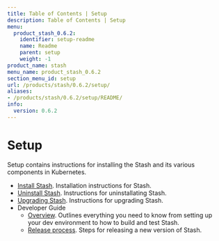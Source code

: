 ```yaml
---
title: Table of Contents | Setup
description: Table of Contents | Setup
menu:
  product_stash_0.6.2:
    identifier: setup-readme
    name: Readme
    parent: setup
    weight: -1
product_name: stash
menu_name: product_stash_0.6.2
section_menu_id: setup
url: /products/stash/0.6.2/setup/
aliases:
- /products/stash/0.6.2/setup/README/
info:
  version: 0.6.2
---
```


# Setup

Setup contains instructions for installing the Stash and its various components in Kubernetes.

- [Install Stash](/products/stash/0.6.2/setup/install). Installation instructions for Stash.
- [Uninstall Stash](/products/stash/0.6.2/setup/uninstall). Instructions for uninstallating Stash.
- [Upgrading Stash](/products/stash/0.6.2/setup/upgrade). Instructions for upgrading Stash.
- Developer Guide
  - [Overview](/products/stash/0.6.2/setup/developer-guide/overview). Outlines everything you need to know from setting up your dev environment to how to build and test Stash.
  - [Release process](/products/stash/0.6.2/setup/developer-guide/release). Steps for releasing a new version of Stash.
